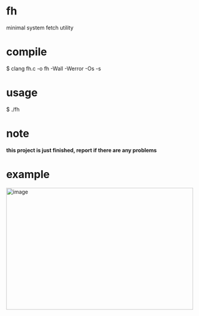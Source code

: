 # fh
minimal system fetch utility

# compile
$ clang fh.c -o fh -Wall -Werror -Os -s

# usage
$ ./fh

# note
**this project is just finished, report if there are any problems**

# example
<img width="500" height="325" alt="image" src="https://github.com/user-attachments/assets/cb86aacd-3d3b-4c3d-8532-ec65fd98b881" />
